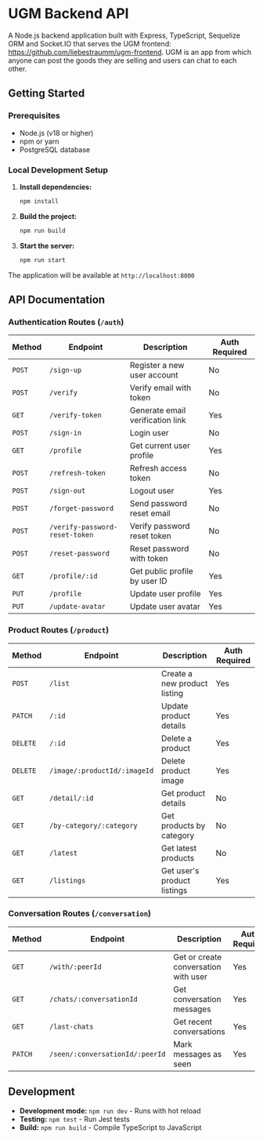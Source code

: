 # UGM Backend API

A Node.js backend application built with Express, TypeScript, Sequelize ORM and Socket.IO that serves the UGM frontend: https://github.com/liebestraumm/ugm-frontend. UGM is an app from which anyone can post the goods they are selling and users can chat to each other.

## Getting Started

### Prerequisites
- Node.js (v18 or higher)
- npm or yarn
- PostgreSQL database

### Local Development Setup

1. **Install dependencies:**
   ```bash
   npm install
   ```

2. **Build the project:**
   ```bash
   npm run build
   ```

3. **Start the server:**
   ```bash
   npm run start
   ```

The application will be available at `http://localhost:8000`

## API Documentation

### Authentication Routes (`/auth`)

| Method | Endpoint | Description | Auth Required |
|--------|----------|-------------|--------------|
| `POST` | `/sign-up` | Register a new user account | No |
| `POST` | `/verify` | Verify email with token | No |
| `GET` | `/verify-token` | Generate email verification link | Yes |
| `POST` | `/sign-in` | Login user | No |
| `GET` | `/profile` | Get current user profile | Yes |
| `POST` | `/refresh-token` | Refresh access token | No |
| `POST` | `/sign-out` | Logout user | Yes |
| `POST` | `/forget-password` | Send password reset email | No |
| `POST` | `/verify-password-reset-token` | Verify password reset token | No |
| `POST` | `/reset-password` | Reset password with token | No |
| `GET` | `/profile/:id` | Get public profile by user ID | Yes |
| `PUT` | `/profile` | Update user profile | Yes |
| `PUT` | `/update-avatar` | Update user avatar | Yes |

### Product Routes (`/product`)

| Method | Endpoint | Description | Auth Required |
|--------|----------|-------------|--------------|
| `POST` | `/list` | Create a new product listing | Yes |
| `PATCH` | `/:id` | Update product details | Yes |
| `DELETE` | `/:id` | Delete a product | Yes |
| `DELETE` | `/image/:productId/:imageId` | Delete product image | Yes |
| `GET` | `/detail/:id` | Get product details | No |
| `GET` | `/by-category/:category` | Get products by category | No |
| `GET` | `/latest` | Get latest products | No |
| `GET` | `/listings` | Get user's product listings | Yes |

### Conversation Routes (`/conversation`)

| Method | Endpoint | Description | Auth Required |
|--------|----------|-------------|--------------|
| `GET` | `/with/:peerId` | Get or create conversation with user | Yes |
| `GET` | `/chats/:conversationId` | Get conversation messages | Yes |
| `GET` | `/last-chats` | Get recent conversations | Yes |
| `PATCH` | `/seen/:conversationId/:peerId` | Mark messages as seen | Yes |

## Development

- **Development mode:** `npm run dev` - Runs with hot reload
- **Testing:** `npm test` - Run Jest tests
- **Build:** `npm run build` - Compile TypeScript to JavaScript

